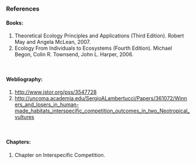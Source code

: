 ### References

#### Books:
 
1. Theoretical Ecology Principles and Applications (Third Edition). Robert May and Angela McLean, 2007. 
2. Ecology From Individuals to Ecosystems (Fourth Edition). Michael Begon, Colin R. Townsend, John L. Harper, 2006.

&nbsp;

#### Webliography:
1. http://www.jstor.org/pss/3547728 
2. http://uncoma.academia.edu/SergioALambertucci/Papers/361072/Winners_and_losers_in_human-made_habitats_interspecific_competition_outcomes_in_two_Neotropical_vultures

&nbsp;

#### Chapters:
 
1. Chapter on Interspecific Competition.

